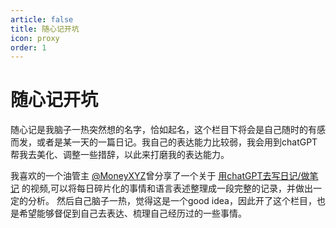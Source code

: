 ```yaml
---
article: false
title: 随心记开坑
icon: proxy
order: 1
---
```

# 随心记开坑
随心记是我脑子一热突然想的名字，恰如起名，这个栏目下将会是自己随时的有感而发，或者是某一天的一篇日记。我自己的表达能力比较弱，我会用到chatGPT帮我去美化、调整一些措辞，以此来打磨我的表达能力。    

我喜欢的一个油管主 [@MoneyXYZ](https://www.youtube.com/@MoneyXYZ)曾分享了一个关于 [用chatGPT去写日记/做笔记](https://www.youtube.com/watch?v=ZRv0Z-M7NqM&t=1s&ab_channel=MoneyXYZ) 的视频,可以将每日碎片化的事情和语言表述整理成一段完整的记录，并做出一定的分析。 然后自己脑子一热，觉得这是一个good idea，因此开了这个栏目，也是希望能够督促到自己去表达、梳理自己经历过的一些事情。

